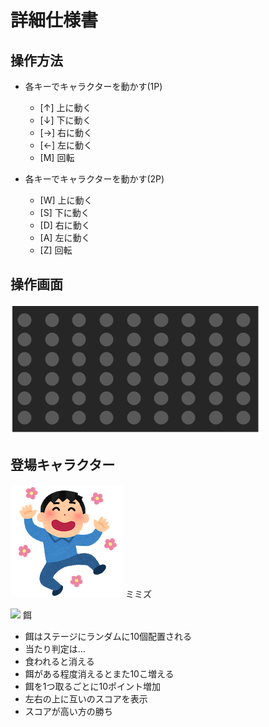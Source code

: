 # 詳細仕様書

## 操作方法
- 各キーでキャラクターを動かす(1P)
    - [↑] 上に動く
    - [↓] 下に動く
    - [→] 右に動く
    - [←] 左に動く
    - [M] 回転
   
- 各キーでキャラクターを動かす(2P)
    - [W] 上に動く
    - [S] 下に動く
    - [D] 右に動く
    - [A] 左に動く
    - [Z] 回転

## 操作画面
![](./field.png)

## 登場キャラクター
![](./pose_dance_ukareru_man.png)
ミミズ

![](./餌.png)
餌

- 餌はステージにランダムに10個配置される
- 当たり判定は...
- 食われると消える
- 餌がある程度消えるとまた10こ増える
- 餌を1つ取るごとに10ポイント増加
- 左右の上に互いのスコアを表示
- スコアが高い方の勝ち

